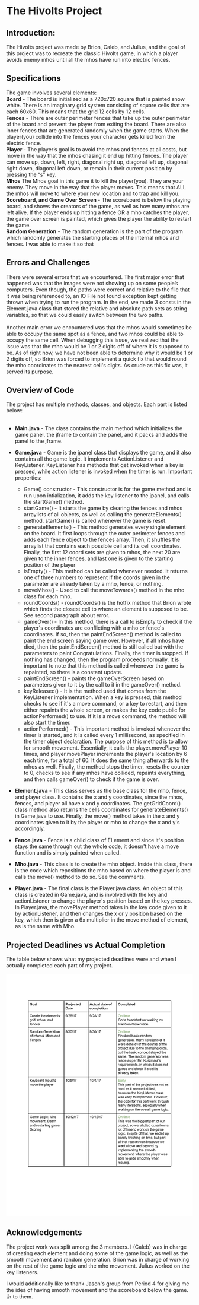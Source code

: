 # The Hivolts Project

## Introduction:

The Hivolts project was made by Brion, Caleb, and Julius, and the goal of this project was to recreate the classic Hivolts game, in which a player avoids enemy mhos until all the mhos have run into electric fences.

## Specifications

The game involves several elements: </br>
**Board** - The board is initialized as a 720x720 square that is painted snow white. There is an imaginary grid system consisting of square cells that are each 60x60. This means that the grid 12 cells by 12 cells. </br>
**Fences** - There are outer perimeter fences that take up the outer perimeter of the board and prevent the player from exiting the board. There are also inner fences that are generated randomly when the game starts.  When the player(you) collide into the fences your character gets killed from the electric fence.  </br>
**Player** - The player’s goal is to avoid the mhos and fences at all costs, but move in the way that the mhos chasing it end up hitting fences. The player can move up, down, left, right, diagonal right up, diagonal left up, diagonal right down, diagonal left down, or remain in their current position by pressing the “s” key. </br>
**Mhos** The Mhos goal in this game it to kill the player(you).  They are your enemy. They move in the way that the player moves. This means that ALL the mhos will move to where your new location and to trap and kill you.  </br>
**Scoreboard, and Game Over Screen** - The scoreboard is below the playing board, and shows the creators of the game, as well as how many mhos are left alive. If the player ends up hitting a fence OR a mho catches the player, the game over screen is painted, which gives the player the ability to restart the game. </br>
**Random Generation** - The random generation is the part of the program which randomly generates the starting places of the internal mhos and fences. I was able to make it so that 

## Errors and Challenges
There were several errors that we encountered. The first major error that happened was that the images were not showing up on some people’s computers. Even though, the paths were correct and relative to the file that it was being referenced to, an IO File not found exception kept getting thrown when trying to run the program. In the end, we made 3 consts in the Element.java class that stored the relative and absolute path sets as string variables, so that we could easily switch between the two paths. </br></br>
Another main error we encountered was that the mhos would sometimes be able to occupy the same spot as a fence, and two mhos could be able to occupy the same cell. When debugging this issue, we realized that the issue was that the mho would be 1 or 2 digits off of where it is supposed to be. As of right now, we have not been able to determine why it would be 1 or 2 digits off, so Brion was forced to  implement a quick fix that would round the mho coordinates to the nearest cell's digits. As crude as this fix was, it served its purpose.  

## Overview of Code
The project has multiple methods, classes, and objects. Each part is listed below: </br></br>
- **Main.java** - The class contains the main method which initializes the game panel, the jframe to contain the panel, and it packs and adds the panel to the jframe.
- **Game.java** - Game is the jpanel class that displays the game, and it also contains all the game logic. It implements ActionListener and KeyListener. KeyListener has methods that get invoked when a key is pressed, while action listener is invoked when the timer is run. Important properties:
  - Game() constructor - This constructor is for the game method and is run upon intialization, it adds the key listener to the jpanel, and calls the startGame() method.
  - startGame() - It starts the game by clearing the fences and mhos arraylists of all objects, as well as calling the generateElements() method. startGame() is called whenever the game is reset.
  - generateElements() - This method generates every single element on the board. It first loops through the outer perimeter fences and adds each fence object to the fences array. Then, it shuffles the arraylist that contains each possible cell and its cell coordinates. Finally, the first 12 coord sets are given to mhos, the next 20 are given to the inner fences, and last one is given to the starting position of the player
  - isEmpty() - This method can be called whenever needed. It returns one of three numbers to represent if the coords given in the parameter are already taken by a mho, fence, or nothing. 
  - moveMhos() - Used to call the moveTowards() method in the mho class for each mho.
  - roundCoords() - roundCoords() is the hotfix method that Brion wrote which finds the closest cell to where an element is supposed to be. See second paragraph about error. 
  - gameOver() - In this method, there is a call to isEmpty to check if the player's coordinates are conflicting with a mho or fence's coordinates. If so, then the paintEndScreen() method is called to paint the end screen saying game over. However, if all mhos have died, then the paintEndScreen() method is still called but with the parameters to paint Congratulations. Finally, the timer is stopped. If nothing has changed, then the program proceeds normally. It is important to note that this method is called whenever the game is repainted, so there is a constant update.  
  - paintEndScreen() - paints the gameOverScreen based on parameters given to it by the call to it in the gameOver() method. 
  - keyReleased() - It is the method used that comes from the KeyListener implementation. When a key is pressed, this method checks to see if it's a move command, or a key to restart, and then either repaints the whole screen, or makes the key code public for actionPerformed() to use. If it is a move command, the method will also start the timer. 
  - actionPerformed() - This important method is invoked whenever the timer is started, and it is called every 1 millisecond, as specified in the timer object declaration. The purpose of this method is to allow for smooth movement. Essentially, it calls the player.movePlayer 10 times, and player.movePlayer increments the player's location by 6 each time, for a total of 60. It does the same thing afterwards to the mhos as well. Finally, the method stops the timer, resets the counter to 0, checks to see if any mhos have collided, repaints everything, and then calls gameOver() to check if the game is over. 

- **Element.java** - This class serves as the base class for the mho, fence, and player class. It contains the x and y coordinates, since the mhos, fences, and player all have x and y coordinates. The getGridCoord() class method also returns the cells coordinates for generateElements() in Game.java to use. Finally, the move() method takes in the x and y coordinates given to it by the player or mho to change the x and y's accordingly. 
- **Fence.java** - Fence is a child class of ELement and since it's position stays the same through out the whole code, it doesn't have a move function and is simply painted when called. 
- **Mho.java** - This class is to create the mho object. Inside this class, there is the code which repositions the mho based on where the player is and calls the move() method to do so. See the comments. 
- **Player.java** - The final class is the Player.java class. An object of this class is created in Game.java, and is involved with the key and actionListener to change the player's position based on the key presses. In Player.java, the movePlayer method takes in the key code given to it by actionListener, and then changes the x or y position based on the key, which then is given a 6x multiplier in the move method of element, as is the same with Mho. 

## Projected Deadlines vs Actual Completion

The table below shows what my projected deadlines were and when I actually completed each part of my project. 

![table](deadlines.jpg)

## Acknowledgements

The project work was split among the 3 members. I (Caleb) was in charge of creating each element and doing some of the game logic, as well as the smooth movement and random generation. Brion was in charge of working on the rest of the game logic and the mho movement. Julius worked on the key listeners.

I would additionally like to thank Jason's group from Period 4 for giving me the idea of having smooth movement and the scoreboard below the game. :+1: to them.







